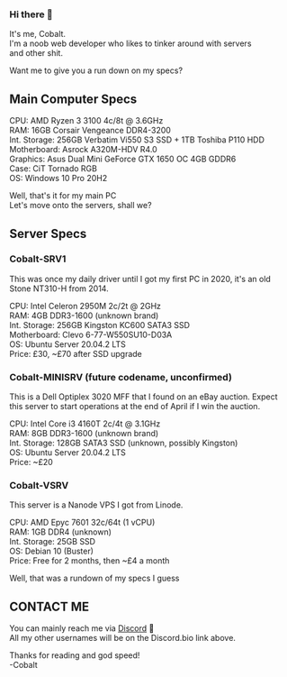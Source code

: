 ### Hi there 👋

It's me, Cobalt.  
I'm a noob web developer who likes to tinker around with servers  
and other shit.  

Want me to give you a run down on my specs?  

## Main Computer Specs  

CPU: AMD Ryzen 3 3100 4c/8t @ 3.6GHz  
RAM: 16GB Corsair Vengeance DDR4-3200  
Int. Storage: 256GB Verbatim Vi550 S3 SSD + 1TB Toshiba P110 HDD  
Motherboard: Asrock A320M-HDV R4.0  
Graphics: Asus Dual Mini GeForce GTX 1650 OC 4GB GDDR6  
Case: CiT Tornado RGB  
OS: Windows 10 Pro 20H2  

Well, that's it for my main PC  
Let's move onto the servers, shall we?  

## Server Specs  

### Cobalt-SRV1

This was once my daily driver until I got my first PC in 2020, it's an old Stone NT310-H from 2014.  

CPU: Intel Celeron 2950M 2c/2t @ 2GHz  
RAM: 4GB DDR3-1600 (unknown brand)  
Int. Storage: 256GB Kingston KC600 SATA3 SSD  
Motherboard: Clevo 6-77-W550SU10-D03A  
OS: Ubuntu Server 20.04.2 LTS  
Price: £30, ~£70 after SSD upgrade 

### Cobalt-MINISRV (future codename, unconfirmed)  

This is a Dell Optiplex 3020 MFF that I found on an eBay auction. Expect this server to start operations at the end of April if I win the auction.  

CPU: Intel Core i3 4160T 2c/4t @ 3.1GHz  
RAM: 8GB DDR3-1600 (unknown brand)  
Int. Storage: 128GB SATA3 SSD (unknown, possibly Kingston)    
OS: Ubuntu Server 20.04.2 LTS  
Price: ~£20  

### Cobalt-VSRV  

This server is a Nanode VPS I got from Linode.

CPU: AMD Epyc 7601 32c/64t (1 vCPU)  
RAM: 1GB DDR4 (unknown)  
Int. Storage: 25GB SSD  
OS: Debian 10 (Buster)  
Price: Free for 2 months, then ~£4 a month  

Well, that was a rundown of my specs I guess

## CONTACT ME

You can mainly reach me via [Discord](dsc.bio/criterion4101) :speech_balloon:  
All my other usernames will be on the Discord.bio link above.  

Thanks for reading and god speed!  
-Cobalt  
